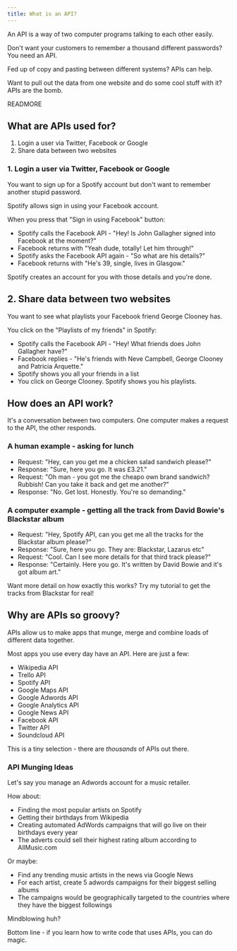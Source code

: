 ```yaml
---
title: What is an API?
---
```


An API is a way of two computer programs talking to each other easily.

Don't want your customers to remember a thousand different passwords? You need an API.

Fed up of copy and pasting between different systems? APIs can help.

Want to pull out the data from one website and do some cool stuff with it? APIs are the bomb.

READMORE

## What are APIs used for?

1. Login a user via Twitter, Facebook or Google
2. Share data between two websites

### 1. Login a user via Twitter, Facebook or Google 

You want to sign up for a Spotify account but don't want to remember another stupid password.

Spotify allows sign in using your Facebook account.

When you press that "Sign in using Facebook" button:

* Spotify calls the Facebook API - "Hey! Is John Gallagher signed into Facebook at the moment?"
* Facebook returns with "Yeah dude, totally! Let him through!"
* Spotify asks the Facebook API again - "So what are his details?"
* Facebook returns with "He's 39, single, lives in Glasgow."

Spotify creates an account for you with those details and you're done.

## 2. Share data between two websites

You want to see what playlists your Facebook friend George Clooney has.

You click on the "Playlists of my friends" in Spotify:

* Spotify calls the Facebook API - "Hey! What friends does John Gallagher have?"
* Facebook replies - "He's friends with Neve Campbell, George Clooney and Patricia Arquette."
* Spotify shows you all your friends in a list
* You click on George Clooney. Spotify shows you his playlists.

## How does an API work?

It's a conversation between two computers. One computer makes a request to the API, the other responds.

### A human example - asking for lunch

* Request: "Hey, can you get me a chicken salad sandwich please?"
* Response: "Sure, here you go. It was £3.21."
* Request: "Oh man - you got me the cheapo own brand sandwich? Rubbish! Can you take it back and get me another?"
* Response: "No. Get lost. Honestly. You're so demanding."

### A computer example - getting all the track from David Bowie's Blackstar album

* Request: "Hey, Spotify API, can you get me all the tracks for the Blackstar album please?"
* Response: "Sure, here you go. They are: Blackstar, Lazarus etc"
* Request: "Cool. Can I see more details for that third track please?"
* Response: "Certainly. Here you go. It's written by David Bowie and it's got album art."


Want more detail on how exactly this works? Try my tutorial to get the tracks from Blackstar for real!


## Why are APIs so groovy?

APIs allow us to make apps that munge, merge and combine loads of different data together.

Most apps you use every day have an API. Here are just a few:

* Wikipedia API
* Trello API
* Spotify API
* Google Maps API
* Google Adwords API
* Google Analytics API
* Google News API
* Facebook API
* Twitter API
* Soundcloud API

This is a tiny selection - there are *thousands* of APIs out there.

### API Munging Ideas

Let's say you manage an Adwords account for a music retailer.

How about:

* Finding the most popular artists on Spotify
* Getting their birthdays from Wikipedia
* Creating automated AdWords campaigns that will go live on their birthdays every year
* The adverts could sell their highest rating album according to AllMusic.com

Or maybe:

* Find any trending music artists in the news via Google News
* For each artist, create 5 adwords campaigns for their biggest selling albums
* The campaigns would be geographically targeted to the countries where they have the biggest followings

Mindblowing huh?

Bottom line - if you learn how to write code that uses APIs, you can do magic.






